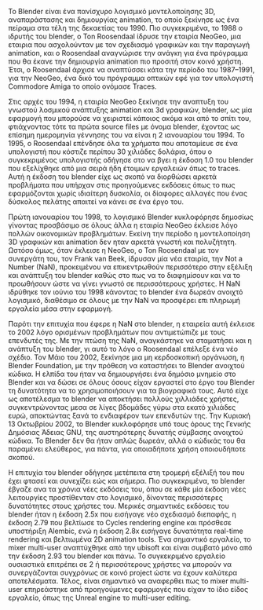 Το Blender είναι ένα πανίσχυρο λογισμικό μοντελοποίησης 3D, αναπαράστασης και δημιουργίας animation, το οποίο ξεκίνησε ως ένα πείραμα 
στα τέλη της δεκαετίας του 1990. Πιο συγκεκριμένα, το 1988 ο ιδρυτής του blender, ο Ton Roosendaal ίδρυσε την εταιρία NeoGeo, 
μια εταιρια που ασχολούνταν με τον σχεδιασμό γραφικών και την παραγωγή animation, και ο Roosendaal αναγνώρισε την ανάγκη 
για ένα πρόγραμμα που θα έκανε την δημιουργία animation πιο προσιτή στον κοινό χρήστη. Έτσι, ο Roosendaal άρχισε να αναπτύσσει κάτα την περίοδο 
του 1987–1991, για την NeoGeo, ένα δικό του πρόγραμμα οπτικών εφέ για τον υπολογιστή Commodore Amiga το οποίο ονόμασε Traces.

Στις αρχές του 1994, η εταιρία NeoGeo ξεκίνησε την αναπτυξη του γνωστού λοσμικού ανάπτυξης animation και 3d γραφικών, blender, ως μία εφαρμογή που μπορούσε
να χειριστεί κάποιος ακόμα και από το σπίτι του, φτιάχνοντας τότε τα πρώτα source files με όνομα blender, έχοντας ως επίσημη ημερομηνία γέννησης του να είναι 
η 2 ιανουαρίου του 1994. Το 1995, ο Roosendaal επένδησε όλα τα χρήματα που αποταμίευε σε ένα υπολογιστή που κόστιζε περίπου 30 χιλιάδες δολάρια, όπου 
ο συγκεκριμένος υπολογιστής οδήγησε στο να βγει η έκδοση 1.0 του blender που εξελίχθηκε από μια σειρά ήδη έτοιμων εργαλειών όπως το traces. Αυτή η έκδοση του 
blender είχε ως σκοπό να διορθώσει αρκετά προβλήματα που υπήρχαν στις προηγούμενες εκδόσεις όπως το πως εφαρμόζονται χωρίς ιδιαίτερη δυσκολία, οι δίαφορες αλλαγές 
που ένας δύσκολος πελάτης απαιτεί να κάνει σε ένα έργο του.

Πρώτη ιανουαρίου του 1998, το λογισμικό Blender κυκλοφόρησε δημοσίως γίνοντας προσβάσιμο σε όλους άλλα η εταιρία NeoGeo έκλεισε λόγο πολλών οικονομικών προβλημάτων. Εκείνη την περίοδο η μοντελοποίηση 3D γραφικών και animation δεν ηταν αρκετά γνωστή και πολυζήτητη. Ωστόσο όμως, όταν έκλεισε η NeoGeo, o Ton Roosendaal με τον συνεργάτη του, τον Frank van Beek, ίδρυσαν μία νέα εταιρία, την Not a Number (NaN), προκειμένου να επικεντρωθούν περισσότερο στην εξέλιξη και ανάπτυξη του blender καθώς στο πως να το διαφημίσουν και να το προωθήσουν ώστε να γίνει γνωστό σε περισσότερους χρήστες. Η NaN ιδρύθηκε τον ιούνιο του 1998 κάνοντας το blender ένα δωρεάν ανοιχτό λογισμικό, διαθέσιμο σε όλους με την NaN να προσφέρει επι πληρωμή εργαλεία μέσα στην εφαρμογή.

Παρότι την επιτυχία που έφερε η NaN στο blender, η εταιρεία αυτή έκλεισε το 2002 λόγο ορισμένων προβλημάτων που αντιμετώπιζε με τους επενδυτές της. Με την πτώση 
της NaN, αναγκάστηκε να σταματήσει και η ανάπτυξη του blender, γι αυτό το λόγο ο Roosendaal επέλεξε ένα νέο σχέδιο. Τον Μάιο του 2002, ξεκίνησε μια μη κερδοσκοπική οργάνωση, η Blender Foundation, με την πρόθεση να καταστήσει το Blender ανοιχτού κώδικα. Η ελπίδα του ήταν να δημιουργήσει ένα δημόσιο μνημείο στο Blender και να δώσει σε όλους όσους είχαν εργαστεί στο έργο του Blender τη δυνατότητα να το χρησιμοποιήσουν για τα βιογραφικά τους. Αυτό είχε ως αποτέλεσμα το blender να αποκτήσει πολλούς χιλλιάδες χρήστες, συγκεντρώνοντας μεσα σε λίγες βδομάδες γύρω στα εκατό χιλιάδες ευρώ, αποκτώντας ξανά το ενδιαφέρον των επενδυτών της. Την Κυριακή 13 Οκτωβρίου 2002, το Blender κυκλοφόρησε υπό τους όρους της Γενικής Δημόσιας Άδειας GNU, της αυστηρότερης δυνατής σύμβασης ανοιχτού κώδικα. Το Blender δεν θα ήταν απλώς δωρεάν, αλλά ο κώδικάς του θα παραμένει ελεύθερος, για πάντα, για οποιαδήποτε χρήση οποιουδήποτε σκοπού.

Η επιτυχία του blender οδήγησε μετέπειτα στη τρομερή εξέλιξή του που έχει φτασεί και συνεχίζει εώς και σήμερα. Πιο συγκεκριμένα, το blender έβγαζε ανα τα χρόνια νέες εκδόσεις του, όπου σε κάθε μία έκδοση νέες λειτουργίες προστίθενταν στο λογισμικό, δίνοντας περισσότερες δυνατότητες στους χρήστες του. Μερικές σημαντικές εκδόσεις του blender ήταν η έκδοση 2.5x που εισήγαγε νέο σχεδιασμό διεπαφής, η έκδοση 2.79 που βελτίωσε το Cycles rendering engine και πρόσθεσε υποστήριξη Alembic, ενώ η έκδοση 2.8x εισήγαγε δυνατότητα real-time rendering και βελτιωμένα 2D animation tools. Ένα σημαντικό εργαλείο, το mixer multi-user αναπτύχθηκε από την ubisoft και είναι συμβατό μόνο από την έκδοση 2.93 του blender και πάνω. Το συγκεκριμένο εργαλείο ουσιαστικά επιτρέπει σε 2 ή περισσότερους χρήστες να μπορούν να συνεργάζονται συγχρόνως σε κοινό project ώστε να έχουν καλύτερα αποτελέσματα. Τέλος, είναι σημαντικό να αναφερθει πως το mixer multi-user επηρεάστηκε από προηγούμενες εφαρμογές που είχαν το ίδιο είδος εργαλείο, όπως της Unreal engine το multi-user editing.
